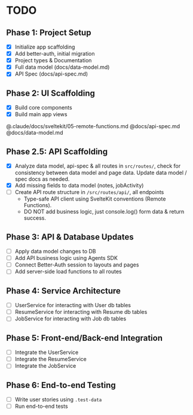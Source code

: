 # TODO

## Phase 1: Project Setup

- [x] Initialize app scaffolding
- [x] Add better-auth, initial migration
- [x] Project types & Documentation
- [x] Full data model (docs/data-model.md)
- [x] API Spec (docs/api-spec.md)

## Phase 2: UI Scaffolding

- [x] Build core components
- [x] Build main app views

@.claude/docs/sveltekit/05-remote-functions.md
@docs/api-spec.md
@docs/data-model.md

## Phase 2.5: API Scaffolding
- [x] Analyze data model, api-spec & all routes in `src/routes/`, check for consistency between data model and page data. Update data model / spec docs as needed.
- [x] Add missing fields to data model (notes, jobActivity)
- [ ] Create API route structure in `/src/routes/api/`, all endpoints
  - Type-safe API client using SvelteKit conventions (Remote Functions).
  - DO NOT add business logic, just console.log() form data & return success.

## Phase 3: API & Database Updates
- [ ] Apply data model changes to DB
- [ ] Add API business logic using Agents SDK
- [ ] Connect Better-Auth session to layouts and pages
- [ ] Add server-side load functions to all routes

## Phase 4: Service Architecture

- [ ] UserService for interacting with User db tables
- [ ] ResumeService for interacting with Resume db tables
- [ ] JobService for interacting with Job db tables

## Phase 5: Front-end/Back-end Integration

- [ ] Integrate the UserService
- [ ] Integrate the ResumeService
- [ ] Integrate the JobService

## Phase 6: End-to-end Testing

- [ ] Write user stories using `.test-data`
- [ ] Run end-to-end tests
